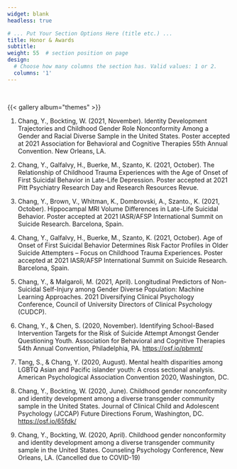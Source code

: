 ```yaml
---
widget: blank
headless: true

# ... Put Your Section Options Here (title etc.) ...
title: Honor & Awards
subtitle:
weight: 55  # section position on page
design:
  # Choose how many columns the section has. Valid values: 1 or 2.
  columns: '1'
---
```

<br/>

{{< gallery album="themes" >}}

1.	Chang, Y., Bockting, W. (2021, November). Identity Development Trajectories and Childhood Gender Role Nonconformity Among a Gender and Racial Diverse Sample in the United States. Poster accepted at 2021 Association for Behavioral and Cognitive Therapies 55th Annual Convention. New Orleans, LA.

2.	Chang, Y., Galfalvy, H., Buerke, M., Szanto, K. (2021, October). The Relationship of Childhood Trauma Experiences with the Age of Onset of First Suicidal Behavior in Late-Life Depression. Poster accepted at 2021 Pitt Psychiatry Research Day and Research Resources Revue.

3.	Chang, Y., Brown, V., Whitman, K., Dombrovski, A., Szanto., K. (2021, October). Hippocampal MRI Volume Differences in Late-Life Suicidal Behavior. Poster accepted at 2021 IASR/AFSP International Summit on Suicide Research. Barcelona, Spain.

4.	Chang, Y., Galfalvy, H., Buerke, M., Szanto, K. (2021, October). Age of Onset of First Suicidal Behavior Determines Risk Factor Profiles in Older Suicide Attempters – Focus on Childhood Trauma Experiences. Poster accepted at 2021 IASR/AFSP International Summit on Suicide Research. Barcelona, Spain.

5.	Chang, Y., & Malgaroli, M. (2021, April). Longitudinal Predictors of Non-Suicidal Self-Injury among Gender Diverse Population: Machine Learning Approaches. 2021 Diversifying Clinical Psychology Conference, Council of University Directors of Clinical Psychology (CUDCP). 

6.	Chang, Y., & Chen, S. (2020, November). Identifying School-Based Intervention Targets for the Risk of Suicide Attempt Amongst Gender Questioning Youth. Association for Behavioral and Cognitive Therapies 54th Annual Convention, Philadelphia, PA. https://osf.io/pbmnt/

7.	Tang, S., & Chang, Y. (2020, August). Mental health disparities among LGBTQ Asian and Pacific islander youth: A cross sectional analysis. American Psychological Association Convention 2020, Washington, DC.

8.	Chang, Y., Bockting, W. (2020, June). Childhood gender nonconformity and identity development among a diverse transgender community sample in the United States. Journal of Clinical Child and Adolescent Psychology (JCCAP) Future Directions Forum, Washington, DC. https://osf.io/65fdk/

9.	Chang, Y., Bockting, W. (2020, April). Childhood gender nonconformity and identity development among a diverse transgender community sample in the United States. Counseling Psychology Conference, New Orleans, LA. (Cancelled due to COVID-19)
